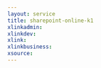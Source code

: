 ```yaml
---
layout: service
title: sharepoint-online-k1
xlinkadmin: 
xlinkdev: 
xlink: 
xlinkbusiness: 
xsource: 
---
```

